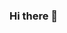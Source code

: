 ### Hi there 👋

<!--
**Bobby-Tav/Bobby-Tav** is a ✨ _special_ ✨ repository because its `README.md` (this file) appears on your GitHub profile.

Here are some ideas to get you started:

- 🔭 I’m currently working on ... 
- 🌱 I’m currently learning ... 
- 👯 I’m looking to collaborate on ... A fun project
- 💬 Ask me about ... That is a good looking question
- 📫 How to reach me: ... robertjtaveras@gmail.com
- 😄 Pronouns: ...He/Him
- ⚡ Fun fact: ... On my free time i try to code 2D games
-->

